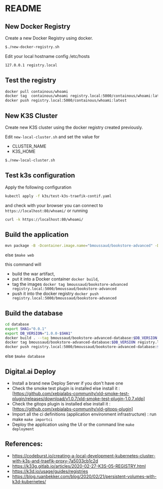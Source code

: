 # README

## New Docker Registry

Create a new Docker Registry using docker.

```bash
$./new-docker-registry.sh
```

Edit your local hostname config /etc/hosts

```bash
127.0.0.1 registry.local
```

## Test the registry

```bash
docker pull containous/whoami
docker tag  containous/whoami registry.local:5000/containous/whoami:latest
docker push registry.local:5000/containous/whoami:latest
```

## New K3S Cluster

Create new K3S cluster using the docker registry created previously.

Edit `new-local-cluster.sh` and set the value for

* CLUSTER_NAME
* K3S_HOME

```bash
$./new-local-cluster.sh
```

## Test k3s configuration

Apply the following configuration

```bash
kubectl apply -f k3s/test-k3s-traefik-contif.yaml
```

and check with your browser you can connect to `https://localhost:80/whoami/` or running

```bash
curl -k https://localhost:80/whoami/
```


## Build the application

```bash
mvn package -B -Dcontainer.image.name="bmoussaud/bookstore-advanced" -Dcontainer.image.registry="registry.local:5000" -Dsha1="-0.0.1"
```

else  `$make web`

this command will

* build the war artifact,
* put it into a Docker container `docker build`,
* tag the images `docker tag bmoussaud/bookstore-advanced registry.local:5000/bmoussaud/bookstore-advanced`
* push it into the docker registry `docker push registry.local:5000/bmoussaud/bookstore-advanced`

## Build the database

```bash
cd database
export SHA1="0.0.1"
export DB_VERSION="1.0.0-$SHA1"
docker build . --tag bmoussaud/bookstore-advanced-database:$DB_VERSION --build-arg version=$DB_VERSION
docker tag bmoussaud/bookstore-advanced-database:$DB_VERSION registry.local:5000/bmoussaud/bookstore-advanced-database:$DB_VERSION
docker push registry.local:5000/bmoussaud/bookstore-advanced-database:$DB_VERSION
```

else  `$make database`

## Digital.ai Deploy

* Install a brand new Deploy Server if you don't have one
* Check the smoke test plugin is installed else install it : [https://github.com/xebialabs-community/xld-smoke-test-plugin/releases/download/v1.0.7/xld-smoke-test-plugin-1.0.7.xldp]
* Check the gitops plugin is installed else install it : [https://github.com/xebialabs-community/xld-gitops-plugin]
* Import all the ci definitions (application environment infrastructure) : run make `make importci`
* Deploy the application using the UI or the command line `make deployment`

## References:

* https://codeburst.io/creating-a-local-development-kubernetes-cluster-with-k3s-and-traefik-proxy-7a5033cb1c2d
* https://k33g.gitlab.io/articles/2020-02-27-K3S-05-REGISTRY.html
* https://k3d.io/usage/guides/registries
* https://blog.ruanbekker.com/blog/2020/02/21/persistent-volumes-with-k3d-kubernetes/




